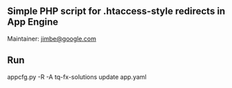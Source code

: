 ## Simple PHP script for .htaccess-style redirects in App Engine

Maintainer: jimbe@google.com

## Run

appcfg.py -R -A tq-fx-solutions update app.yaml
